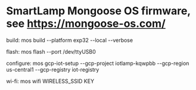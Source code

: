 # SmartLamp Mongoose OS firmware, see https://mongoose-os.com/

build:
mos build --platform exp32 --local --verbose

flash:
mos flash --port /dev/ttyUSB0

configure:
mos gcp-iot-setup --gcp-project iotlamp-kqwpbb --gcp-region us-central1 --gcp-registry iot-registry

wi-fi:
mos wifi WIRELESS_SSID KEY
